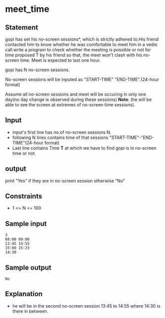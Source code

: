 # meet_time
## Statement
gopi has set his no-screen sessions*, which is strictly adhered to.His friend contacted him to know whether he was comfortable to meet him in a vedio call.write a program to check whether the meeting is possible or not for time proposed T by his friend so that, the meet won't clash with his no-screen time. Meet is expected to last one hour.

gopi has N no-screen sessions.

No-screen sessions will be inputed as "START-TIME" "END-TIME".(24-hour format)

Assume all no-screen sessions and meet will be occuring in only one day(no day change is observed during these sessions)
**Note**: (he will be able to see the screen at extremes of no-screen time sessions).
## Input
* input's first line has no.of no-screen sessions N.
* following N lines contains time of that sessions "START-TIME"-"END-TIME"(24-hour format)
* Last line contains Time **T** at which we have to find gopi is in no-screen time or not.
## output
print "Yes" if they are in no-screen session otherwise "No"
## Constraints 
* 1 <= N <= 100
## Sample input 
```
3
08:00 09:00
13:45 14:55
15:00 15:23
14:30
```
## Sample output
```
No
```
## Explanation
* he will be in the second no-screen session 13:45 to 14:55 where 14:30 is there in between.
